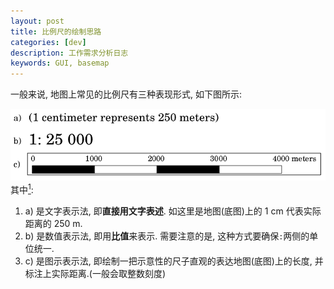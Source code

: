 ```yaml
---
layout: post
title: 比例尺的绘制思路
categories: [dev]
description: 工作需求分析日志
keywords: GUI, basemap
---
```


一般来说, 地图上常见的比例尺有三种表现形式, 如下图所示:

![map_scale](/images/map_scale.png)其中[<sup>1</sup>][1]:

1. a) 是文字表示法, 即**直接用文字表述**. 如这里是地图(底图)上的 1 cm 代表实际距离的 250 m.
1. b) 是数值表示法, 即用**比值**来表示. 需要注意的是, 这种方式要确保`:`两侧的单位统一.
1. c) 是图示表示法, 即绘制一把示意性的尺子直观的表达地图(底图)上的长度, 并标注上实际距离.(一般会取整数刻度)

[1]: https://docs.qgis.org/2.6/en/docs/gentle_gis_introduction/map_production.html
